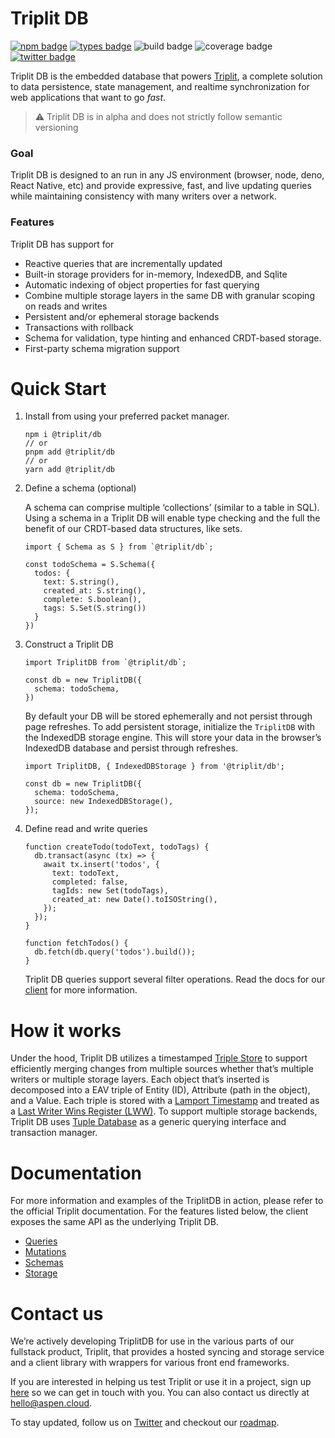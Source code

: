 # Triplit DB

[![npm badge](https://img.shields.io/npm/v/@triplit/db)](https://www.npmjs.com/package/@triplit/db)
[![types badge](https://img.shields.io/npm/types/@triplit/db)](https://www.triplit.dev/docs/schemas)
![build badge](https://github.com/aspen-cloud/triplit/actions/workflows/build-db.yml/badge.svg)
![coverage badge](https://img.shields.io/endpoint?url=https://gist.githubusercontent.com/pbohlman/f5f2c109373b081a8d894d8289f135e3/raw/triplit_coverage.json)
[![twitter badge](https://img.shields.io/badge/twitter-%40triplit__dev-1DA1F2)](https://twitter.com/triplit_dev)

<!-- add these when the repo goes public -->
<!-- ![build badge](https://img.shields.io/github/actions/workflow/status/aspen-cloud/triplit/build-db?label=build) -->
<!-- [![license badge](https://img.shields.io/github/license/aspen-cloud/triplit)](https://github.com/aspen-cloud/triplit/blob/main/LICENSE) -->

Triplit DB is the embedded database that powers [Triplit](https://triplit.dev/), a complete solution to data persistence, state management, and realtime synchronization for web applications that want to go _fast_.

> ⚠️ Triplit DB is in alpha and does not strictly follow semantic versioning

### Goal

Triplit DB is designed to an run in any JS environment (browser, node, deno, React Native, etc) and provide expressive, fast, and live updating queries while maintaining consistency with many writers over a network.

### Features

Triplit DB has support for

- Reactive queries that are incrementally updated
- Built-in storage providers for in-memory, IndexedDB, and Sqlite
- Automatic indexing of object properties for fast querying
- Combine multiple storage layers in the same DB with granular scoping on reads and writes
- Persistent and/or ephemeral storage backends
- Transactions with rollback
- Schema for validation, type hinting and enhanced CRDT-based storage.
- First-party schema migration support

# Quick Start

1. Install from using your preferred packet manager.

   ```
   npm i @triplit/db
   // or
   pnpm add @triplit/db
   // or
   yarn add @triplit/db
   ```

2. Define a schema (optional)

   A schema can comprise multiple ‘collections’ (similar to a table in SQL). Using a schema in a Triplit DB will enable type checking and the full the benefit of our CRDT-based data structures, like sets.

   ```tsx
   import { Schema as S } from `@triplit/db`;

   const todoSchema = S.Schema({
     todos: {
       text: S.string(),
       created_at: S.string(),
       complete: S.boolean(),
       tags: S.Set(S.string())
     }
   })
   ```

3. Construct a Triplit DB

   ```tsx
   import TriplitDB from `@triplit/db`;

   const db = new TriplitDB({
     schema: todoSchema,
   })
   ```

   By default your DB will be stored ephemerally and not persist through page refreshes. To add persistent storage, initialize the `TriplitDB` with the IndexedDB storage engine. This will store your data in the browser’s IndexedDB database and persist through refreshes.

   ```tsx
   import TriplitDB, { IndexedDBStorage } from '@triplit/db';

   const db = new TriplitDB({
     schema: todoSchema,
     source: new IndexedDBStorage(),
   });
   ```

4. Define read and write queries

   ```tsx
   function createTodo(todoText, todoTags) {
     db.transact(async (tx) => {
       await tx.insert('todos', {
         text: todoText,
         completed: false,
         tagIds: new Set(todoTags),
         created_at: new Date().toISOString(),
       });
     });
   }

   function fetchTodos() {
     db.fetch(db.query('todos').build());
   }
   ```

   Triplit DB queries support several filter operations. Read the docs for our [client](https://www.triplit.dev/docs/queries) for more information.

# How it works

Under the hood, Triplit DB utilizes a timestamped [Triple Store](https://en.wikipedia.org/wiki/Triplestore) to support efficiently merging changes from multiple sources whether that’s multiple writers or multiple storage layers. Each object that’s inserted is decomposed into a EAV triple of Entity (ID), Attribute (path in the object), and a Value. Each triple is stored with a [Lamport Timestamp](https://en.wikipedia.org/wiki/Lamport_timestamp) and treated as a [Last Writer Wins Register (LWW)](https://www.notion.so/You-probably-don-t-need-text-CRDTs-dce9cf7a42b64726893b3d69cd9070c3?pvs=21). To support multiple storage backends, Triplit DB uses [Tuple Database](https://github.com/ccorcos/tuple-database/) as a generic querying interface and transaction manager.

# Documentation

For more information and examples of the TriplitDB in action, please refer to the official Triplit documentation. For the features listed below, the client exposes the same API as the underlying Triplit DB.

- [Queries](https://www.triplit.dev/docs/queries)
- [Mutations](https://www.triplit.dev/docs/mutations)
- [Schemas](https://www.triplit.dev/docs/schemas)
- [Storage](https://www.triplit.dev/docs/storage)

# Contact us

We’re actively developing TriplitDB for use in the various parts of our fullstack product, Triplit, that provides a hosted syncing and storage service and a client library with wrappers for various front end frameworks.

If you are interested in helping us test Triplit or use it in a project, sign up [here](https://www.triplit.dev/waitlist) so we can get in touch with you. You can also contact us directly at [hello@aspen.cloud](mailto:hello@aspen.cloud).

To stay updated, follow us on [Twitter](https://twitter.com/triplit_dev) and checkout our [roadmap](https://www.notion.so/7362bdf6512243fcbdfe03c9d56a5998?pvs=21).
